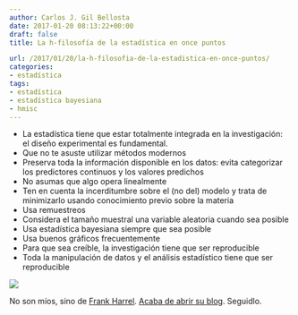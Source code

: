 ```yaml
---
author: Carlos J. Gil Bellosta
date: 2017-01-20 08:13:22+00:00
draft: false
title: La h-filosofía de la estadística en once puntos

url: /2017/01/20/la-h-filosofia-de-la-estadistica-en-once-puntos/
categories:
- estadística
tags:
- estadística
- estadística bayesiana
- hmisc
---
```


* La estadística tiene que estar totalmente integrada en la investigación: el diseño experimental es fundamental.
* Que no te asuste utilizar métodos modernos
* Preserva toda la información disponible en los datos: evita categorizar los predictores continuos y los valores predichos
* No asumas que algo opera linealmente
* Ten en cuenta la incerditumbre sobre el (no del) modelo y trata de minimizarlo usando conocimiento previo sobre la materia
* Usa remuestreos
* Considera el tamaño muestral una variable aleatoria cuando sea posible
* Usa estadística bayesiana siempre que sea posible
* Usa buenos gráficos frecuentemente
* Para que sea creíble, la investigación tiene que ser reproducible
* Toda la manipulación de datos y el análisis estadístico tiene que ser reproducible

![](/wp-uploads/2017/01/plot_summary.png#center)

No son míos, sino de [Frank Harrel](http://www.fharrell.com/2017/01/introduction.html). [Acaba de abrir su blog](http://www.fharrell.com/). Seguidlo.
